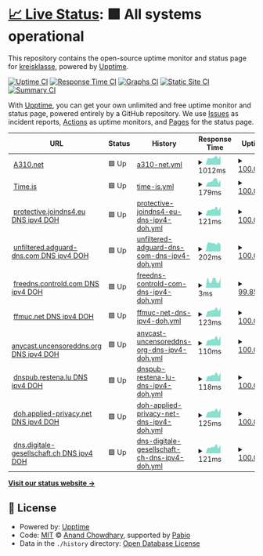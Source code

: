# [📈 Live Status](https://kreisklasse.github.io/upptime): <!--live status--> **🟩 All systems operational**

This repository contains the open-source uptime monitor and status page for [kreisklasse](https://kreisklasse.github.io/upptime), powered by [Upptime](https://github.com/upptime/upptime).

[![Uptime CI](https://github.com/kreisklasse/upptime/workflows/Uptime%20CI/badge.svg)](https://github.com/kreisklasse/upptime/actions?query=workflow%3A%22Uptime+CI%22)
[![Response Time CI](https://github.com/kreisklasse/upptime/workflows/Response%20Time%20CI/badge.svg)](https://github.com/kreisklasse/upptime/actions?query=workflow%3A%22Response+Time+CI%22)
[![Graphs CI](https://github.com/kreisklasse/upptime/workflows/Graphs%20CI/badge.svg)](https://github.com/kreisklasse/upptime/actions?query=workflow%3A%22Graphs+CI%22)
[![Static Site CI](https://github.com/kreisklasse/upptime/workflows/Static%20Site%20CI/badge.svg)](https://github.com/kreisklasse/upptime/actions?query=workflow%3A%22Static+Site+CI%22)
[![Summary CI](https://github.com/kreisklasse/upptime/workflows/Summary%20CI/badge.svg)](https://github.com/kreisklasse/upptime/actions?query=workflow%3A%22Summary+CI%22)

With [Upptime](https://upptime.js.org), you can get your own unlimited and free uptime monitor and status page, powered entirely by a GitHub repository. We use [Issues](https://github.com/kreisklasse/upptime/issues) as incident reports, [Actions](https://github.com/kreisklasse/upptime/actions) as uptime monitors, and [Pages](https://kreisklasse.github.io/upptime) for the status page.

<!--start: status pages-->
<!-- This summary is generated by Upptime (https://github.com/upptime/upptime) -->
<!-- Do not edit this manually, your changes will be overwritten -->
<!-- prettier-ignore -->
| URL | Status | History | Response Time | Uptime |
| --- | ------ | ------- | ------------- | ------ |
| <img alt="" src="https://icons.duckduckgo.com/ip3/a310.net.ico" height="13"> [A310.net](https://a310.net/) | 🟩 Up | [a310-net.yml](https://github.com/kreisklasse/upptime/commits/HEAD/history/a310-net.yml) | <details><summary><img alt="Response time graph" src="./graphs/a310-net/response-time-week.png" height="20"> 1012ms</summary><br><a href="https://kreisklasse.github.io/upptime/history/a310-net"><img alt="Response time 1060" src="https://img.shields.io/endpoint?url=https%3A%2F%2Fraw.githubusercontent.com%2Fkreisklasse%2Fupptime%2FHEAD%2Fapi%2Fa310-net%2Fresponse-time.json"></a><br><a href="https://kreisklasse.github.io/upptime/history/a310-net"><img alt="24-hour response time 1290" src="https://img.shields.io/endpoint?url=https%3A%2F%2Fraw.githubusercontent.com%2Fkreisklasse%2Fupptime%2FHEAD%2Fapi%2Fa310-net%2Fresponse-time-day.json"></a><br><a href="https://kreisklasse.github.io/upptime/history/a310-net"><img alt="7-day response time 1012" src="https://img.shields.io/endpoint?url=https%3A%2F%2Fraw.githubusercontent.com%2Fkreisklasse%2Fupptime%2FHEAD%2Fapi%2Fa310-net%2Fresponse-time-week.json"></a><br><a href="https://kreisklasse.github.io/upptime/history/a310-net"><img alt="30-day response time 989" src="https://img.shields.io/endpoint?url=https%3A%2F%2Fraw.githubusercontent.com%2Fkreisklasse%2Fupptime%2FHEAD%2Fapi%2Fa310-net%2Fresponse-time-month.json"></a><br><a href="https://kreisklasse.github.io/upptime/history/a310-net"><img alt="1-year response time 1060" src="https://img.shields.io/endpoint?url=https%3A%2F%2Fraw.githubusercontent.com%2Fkreisklasse%2Fupptime%2FHEAD%2Fapi%2Fa310-net%2Fresponse-time-year.json"></a></details> | <details><summary><a href="https://kreisklasse.github.io/upptime/history/a310-net">100.00%</a></summary><a href="https://kreisklasse.github.io/upptime/history/a310-net"><img alt="All-time uptime 99.97%" src="https://img.shields.io/endpoint?url=https%3A%2F%2Fraw.githubusercontent.com%2Fkreisklasse%2Fupptime%2FHEAD%2Fapi%2Fa310-net%2Fuptime.json"></a><br><a href="https://kreisklasse.github.io/upptime/history/a310-net"><img alt="24-hour uptime 100.00%" src="https://img.shields.io/endpoint?url=https%3A%2F%2Fraw.githubusercontent.com%2Fkreisklasse%2Fupptime%2FHEAD%2Fapi%2Fa310-net%2Fuptime-day.json"></a><br><a href="https://kreisklasse.github.io/upptime/history/a310-net"><img alt="7-day uptime 100.00%" src="https://img.shields.io/endpoint?url=https%3A%2F%2Fraw.githubusercontent.com%2Fkreisklasse%2Fupptime%2FHEAD%2Fapi%2Fa310-net%2Fuptime-week.json"></a><br><a href="https://kreisklasse.github.io/upptime/history/a310-net"><img alt="30-day uptime 99.95%" src="https://img.shields.io/endpoint?url=https%3A%2F%2Fraw.githubusercontent.com%2Fkreisklasse%2Fupptime%2FHEAD%2Fapi%2Fa310-net%2Fuptime-month.json"></a><br><a href="https://kreisklasse.github.io/upptime/history/a310-net"><img alt="1-year uptime 99.97%" src="https://img.shields.io/endpoint?url=https%3A%2F%2Fraw.githubusercontent.com%2Fkreisklasse%2Fupptime%2FHEAD%2Fapi%2Fa310-net%2Fuptime-year.json"></a></details>
| <img alt="" src="https://icons.duckduckgo.com/ip3/time.is.ico" height="13"> [Time.is](https://time.is) | 🟩 Up | [time-is.yml](https://github.com/kreisklasse/upptime/commits/HEAD/history/time-is.yml) | <details><summary><img alt="Response time graph" src="./graphs/time-is/response-time-week.png" height="20"> 179ms</summary><br><a href="https://kreisklasse.github.io/upptime/history/time-is"><img alt="Response time 200" src="https://img.shields.io/endpoint?url=https%3A%2F%2Fraw.githubusercontent.com%2Fkreisklasse%2Fupptime%2FHEAD%2Fapi%2Ftime-is%2Fresponse-time.json"></a><br><a href="https://kreisklasse.github.io/upptime/history/time-is"><img alt="24-hour response time 210" src="https://img.shields.io/endpoint?url=https%3A%2F%2Fraw.githubusercontent.com%2Fkreisklasse%2Fupptime%2FHEAD%2Fapi%2Ftime-is%2Fresponse-time-day.json"></a><br><a href="https://kreisklasse.github.io/upptime/history/time-is"><img alt="7-day response time 179" src="https://img.shields.io/endpoint?url=https%3A%2F%2Fraw.githubusercontent.com%2Fkreisklasse%2Fupptime%2FHEAD%2Fapi%2Ftime-is%2Fresponse-time-week.json"></a><br><a href="https://kreisklasse.github.io/upptime/history/time-is"><img alt="30-day response time 184" src="https://img.shields.io/endpoint?url=https%3A%2F%2Fraw.githubusercontent.com%2Fkreisklasse%2Fupptime%2FHEAD%2Fapi%2Ftime-is%2Fresponse-time-month.json"></a><br><a href="https://kreisklasse.github.io/upptime/history/time-is"><img alt="1-year response time 200" src="https://img.shields.io/endpoint?url=https%3A%2F%2Fraw.githubusercontent.com%2Fkreisklasse%2Fupptime%2FHEAD%2Fapi%2Ftime-is%2Fresponse-time-year.json"></a></details> | <details><summary><a href="https://kreisklasse.github.io/upptime/history/time-is">100.00%</a></summary><a href="https://kreisklasse.github.io/upptime/history/time-is"><img alt="All-time uptime 100.00%" src="https://img.shields.io/endpoint?url=https%3A%2F%2Fraw.githubusercontent.com%2Fkreisklasse%2Fupptime%2FHEAD%2Fapi%2Ftime-is%2Fuptime.json"></a><br><a href="https://kreisklasse.github.io/upptime/history/time-is"><img alt="24-hour uptime 100.00%" src="https://img.shields.io/endpoint?url=https%3A%2F%2Fraw.githubusercontent.com%2Fkreisklasse%2Fupptime%2FHEAD%2Fapi%2Ftime-is%2Fuptime-day.json"></a><br><a href="https://kreisklasse.github.io/upptime/history/time-is"><img alt="7-day uptime 100.00%" src="https://img.shields.io/endpoint?url=https%3A%2F%2Fraw.githubusercontent.com%2Fkreisklasse%2Fupptime%2FHEAD%2Fapi%2Ftime-is%2Fuptime-week.json"></a><br><a href="https://kreisklasse.github.io/upptime/history/time-is"><img alt="30-day uptime 100.00%" src="https://img.shields.io/endpoint?url=https%3A%2F%2Fraw.githubusercontent.com%2Fkreisklasse%2Fupptime%2FHEAD%2Fapi%2Ftime-is%2Fuptime-month.json"></a><br><a href="https://kreisklasse.github.io/upptime/history/time-is"><img alt="1-year uptime 100.00%" src="https://img.shields.io/endpoint?url=https%3A%2F%2Fraw.githubusercontent.com%2Fkreisklasse%2Fupptime%2FHEAD%2Fapi%2Ftime-is%2Fuptime-year.json"></a></details>
| <img alt="" src="https://icons.duckduckgo.com/ip3/null.ico" height="13"> [protective.joindns4.eu DNS ipv4 DOH](protective.joindns4.eu) | 🟩 Up | [protective-joindns4-eu-dns-ipv4-doh.yml](https://github.com/kreisklasse/upptime/commits/HEAD/history/protective-joindns4-eu-dns-ipv4-doh.yml) | <details><summary><img alt="Response time graph" src="./graphs/protective-joindns4-eu-dns-ipv4-doh/response-time-week.png" height="20"> 121ms</summary><br><a href="https://kreisklasse.github.io/upptime/history/protective-joindns4-eu-dns-ipv4-doh"><img alt="Response time 120" src="https://img.shields.io/endpoint?url=https%3A%2F%2Fraw.githubusercontent.com%2Fkreisklasse%2Fupptime%2FHEAD%2Fapi%2Fprotective-joindns4-eu-dns-ipv4-doh%2Fresponse-time.json"></a><br><a href="https://kreisklasse.github.io/upptime/history/protective-joindns4-eu-dns-ipv4-doh"><img alt="24-hour response time 165" src="https://img.shields.io/endpoint?url=https%3A%2F%2Fraw.githubusercontent.com%2Fkreisklasse%2Fupptime%2FHEAD%2Fapi%2Fprotective-joindns4-eu-dns-ipv4-doh%2Fresponse-time-day.json"></a><br><a href="https://kreisklasse.github.io/upptime/history/protective-joindns4-eu-dns-ipv4-doh"><img alt="7-day response time 121" src="https://img.shields.io/endpoint?url=https%3A%2F%2Fraw.githubusercontent.com%2Fkreisklasse%2Fupptime%2FHEAD%2Fapi%2Fprotective-joindns4-eu-dns-ipv4-doh%2Fresponse-time-week.json"></a><br><a href="https://kreisklasse.github.io/upptime/history/protective-joindns4-eu-dns-ipv4-doh"><img alt="30-day response time 118" src="https://img.shields.io/endpoint?url=https%3A%2F%2Fraw.githubusercontent.com%2Fkreisklasse%2Fupptime%2FHEAD%2Fapi%2Fprotective-joindns4-eu-dns-ipv4-doh%2Fresponse-time-month.json"></a><br><a href="https://kreisklasse.github.io/upptime/history/protective-joindns4-eu-dns-ipv4-doh"><img alt="1-year response time 120" src="https://img.shields.io/endpoint?url=https%3A%2F%2Fraw.githubusercontent.com%2Fkreisklasse%2Fupptime%2FHEAD%2Fapi%2Fprotective-joindns4-eu-dns-ipv4-doh%2Fresponse-time-year.json"></a></details> | <details><summary><a href="https://kreisklasse.github.io/upptime/history/protective-joindns4-eu-dns-ipv4-doh">100.00%</a></summary><a href="https://kreisklasse.github.io/upptime/history/protective-joindns4-eu-dns-ipv4-doh"><img alt="All-time uptime 100.00%" src="https://img.shields.io/endpoint?url=https%3A%2F%2Fraw.githubusercontent.com%2Fkreisklasse%2Fupptime%2FHEAD%2Fapi%2Fprotective-joindns4-eu-dns-ipv4-doh%2Fuptime.json"></a><br><a href="https://kreisklasse.github.io/upptime/history/protective-joindns4-eu-dns-ipv4-doh"><img alt="24-hour uptime 100.00%" src="https://img.shields.io/endpoint?url=https%3A%2F%2Fraw.githubusercontent.com%2Fkreisklasse%2Fupptime%2FHEAD%2Fapi%2Fprotective-joindns4-eu-dns-ipv4-doh%2Fuptime-day.json"></a><br><a href="https://kreisklasse.github.io/upptime/history/protective-joindns4-eu-dns-ipv4-doh"><img alt="7-day uptime 100.00%" src="https://img.shields.io/endpoint?url=https%3A%2F%2Fraw.githubusercontent.com%2Fkreisklasse%2Fupptime%2FHEAD%2Fapi%2Fprotective-joindns4-eu-dns-ipv4-doh%2Fuptime-week.json"></a><br><a href="https://kreisklasse.github.io/upptime/history/protective-joindns4-eu-dns-ipv4-doh"><img alt="30-day uptime 100.00%" src="https://img.shields.io/endpoint?url=https%3A%2F%2Fraw.githubusercontent.com%2Fkreisklasse%2Fupptime%2FHEAD%2Fapi%2Fprotective-joindns4-eu-dns-ipv4-doh%2Fuptime-month.json"></a><br><a href="https://kreisklasse.github.io/upptime/history/protective-joindns4-eu-dns-ipv4-doh"><img alt="1-year uptime 100.00%" src="https://img.shields.io/endpoint?url=https%3A%2F%2Fraw.githubusercontent.com%2Fkreisklasse%2Fupptime%2FHEAD%2Fapi%2Fprotective-joindns4-eu-dns-ipv4-doh%2Fuptime-year.json"></a></details>
| <img alt="" src="https://icons.duckduckgo.com/ip3/null.ico" height="13"> [unfiltered.adguard-dns.com DNS ipv4 DOH](unfiltered.adguard-dns.com) | 🟩 Up | [unfiltered-adguard-dns-com-dns-ipv4-doh.yml](https://github.com/kreisklasse/upptime/commits/HEAD/history/unfiltered-adguard-dns-com-dns-ipv4-doh.yml) | <details><summary><img alt="Response time graph" src="./graphs/unfiltered-adguard-dns-com-dns-ipv4-doh/response-time-week.png" height="20"> 202ms</summary><br><a href="https://kreisklasse.github.io/upptime/history/unfiltered-adguard-dns-com-dns-ipv4-doh"><img alt="Response time 200" src="https://img.shields.io/endpoint?url=https%3A%2F%2Fraw.githubusercontent.com%2Fkreisklasse%2Fupptime%2FHEAD%2Fapi%2Funfiltered-adguard-dns-com-dns-ipv4-doh%2Fresponse-time.json"></a><br><a href="https://kreisklasse.github.io/upptime/history/unfiltered-adguard-dns-com-dns-ipv4-doh"><img alt="24-hour response time 168" src="https://img.shields.io/endpoint?url=https%3A%2F%2Fraw.githubusercontent.com%2Fkreisklasse%2Fupptime%2FHEAD%2Fapi%2Funfiltered-adguard-dns-com-dns-ipv4-doh%2Fresponse-time-day.json"></a><br><a href="https://kreisklasse.github.io/upptime/history/unfiltered-adguard-dns-com-dns-ipv4-doh"><img alt="7-day response time 202" src="https://img.shields.io/endpoint?url=https%3A%2F%2Fraw.githubusercontent.com%2Fkreisklasse%2Fupptime%2FHEAD%2Fapi%2Funfiltered-adguard-dns-com-dns-ipv4-doh%2Fresponse-time-week.json"></a><br><a href="https://kreisklasse.github.io/upptime/history/unfiltered-adguard-dns-com-dns-ipv4-doh"><img alt="30-day response time 204" src="https://img.shields.io/endpoint?url=https%3A%2F%2Fraw.githubusercontent.com%2Fkreisklasse%2Fupptime%2FHEAD%2Fapi%2Funfiltered-adguard-dns-com-dns-ipv4-doh%2Fresponse-time-month.json"></a><br><a href="https://kreisklasse.github.io/upptime/history/unfiltered-adguard-dns-com-dns-ipv4-doh"><img alt="1-year response time 200" src="https://img.shields.io/endpoint?url=https%3A%2F%2Fraw.githubusercontent.com%2Fkreisklasse%2Fupptime%2FHEAD%2Fapi%2Funfiltered-adguard-dns-com-dns-ipv4-doh%2Fresponse-time-year.json"></a></details> | <details><summary><a href="https://kreisklasse.github.io/upptime/history/unfiltered-adguard-dns-com-dns-ipv4-doh">100.00%</a></summary><a href="https://kreisklasse.github.io/upptime/history/unfiltered-adguard-dns-com-dns-ipv4-doh"><img alt="All-time uptime 100.00%" src="https://img.shields.io/endpoint?url=https%3A%2F%2Fraw.githubusercontent.com%2Fkreisklasse%2Fupptime%2FHEAD%2Fapi%2Funfiltered-adguard-dns-com-dns-ipv4-doh%2Fuptime.json"></a><br><a href="https://kreisklasse.github.io/upptime/history/unfiltered-adguard-dns-com-dns-ipv4-doh"><img alt="24-hour uptime 100.00%" src="https://img.shields.io/endpoint?url=https%3A%2F%2Fraw.githubusercontent.com%2Fkreisklasse%2Fupptime%2FHEAD%2Fapi%2Funfiltered-adguard-dns-com-dns-ipv4-doh%2Fuptime-day.json"></a><br><a href="https://kreisklasse.github.io/upptime/history/unfiltered-adguard-dns-com-dns-ipv4-doh"><img alt="7-day uptime 100.00%" src="https://img.shields.io/endpoint?url=https%3A%2F%2Fraw.githubusercontent.com%2Fkreisklasse%2Fupptime%2FHEAD%2Fapi%2Funfiltered-adguard-dns-com-dns-ipv4-doh%2Fuptime-week.json"></a><br><a href="https://kreisklasse.github.io/upptime/history/unfiltered-adguard-dns-com-dns-ipv4-doh"><img alt="30-day uptime 100.00%" src="https://img.shields.io/endpoint?url=https%3A%2F%2Fraw.githubusercontent.com%2Fkreisklasse%2Fupptime%2FHEAD%2Fapi%2Funfiltered-adguard-dns-com-dns-ipv4-doh%2Fuptime-month.json"></a><br><a href="https://kreisklasse.github.io/upptime/history/unfiltered-adguard-dns-com-dns-ipv4-doh"><img alt="1-year uptime 100.00%" src="https://img.shields.io/endpoint?url=https%3A%2F%2Fraw.githubusercontent.com%2Fkreisklasse%2Fupptime%2FHEAD%2Fapi%2Funfiltered-adguard-dns-com-dns-ipv4-doh%2Fuptime-year.json"></a></details>
| <img alt="" src="https://icons.duckduckgo.com/ip3/null.ico" height="13"> [freedns.controld.com DNS ipv4 DOH](freedns.controld.com) | 🟩 Up | [freedns-controld-com-dns-ipv4-doh.yml](https://github.com/kreisklasse/upptime/commits/HEAD/history/freedns-controld-com-dns-ipv4-doh.yml) | <details><summary><img alt="Response time graph" src="./graphs/freedns-controld-com-dns-ipv4-doh/response-time-week.png" height="20"> 3ms</summary><br><a href="https://kreisklasse.github.io/upptime/history/freedns-controld-com-dns-ipv4-doh"><img alt="Response time 4" src="https://img.shields.io/endpoint?url=https%3A%2F%2Fraw.githubusercontent.com%2Fkreisklasse%2Fupptime%2FHEAD%2Fapi%2Ffreedns-controld-com-dns-ipv4-doh%2Fresponse-time.json"></a><br><a href="https://kreisklasse.github.io/upptime/history/freedns-controld-com-dns-ipv4-doh"><img alt="24-hour response time 3" src="https://img.shields.io/endpoint?url=https%3A%2F%2Fraw.githubusercontent.com%2Fkreisklasse%2Fupptime%2FHEAD%2Fapi%2Ffreedns-controld-com-dns-ipv4-doh%2Fresponse-time-day.json"></a><br><a href="https://kreisklasse.github.io/upptime/history/freedns-controld-com-dns-ipv4-doh"><img alt="7-day response time 3" src="https://img.shields.io/endpoint?url=https%3A%2F%2Fraw.githubusercontent.com%2Fkreisklasse%2Fupptime%2FHEAD%2Fapi%2Ffreedns-controld-com-dns-ipv4-doh%2Fresponse-time-week.json"></a><br><a href="https://kreisklasse.github.io/upptime/history/freedns-controld-com-dns-ipv4-doh"><img alt="30-day response time 3" src="https://img.shields.io/endpoint?url=https%3A%2F%2Fraw.githubusercontent.com%2Fkreisklasse%2Fupptime%2FHEAD%2Fapi%2Ffreedns-controld-com-dns-ipv4-doh%2Fresponse-time-month.json"></a><br><a href="https://kreisklasse.github.io/upptime/history/freedns-controld-com-dns-ipv4-doh"><img alt="1-year response time 4" src="https://img.shields.io/endpoint?url=https%3A%2F%2Fraw.githubusercontent.com%2Fkreisklasse%2Fupptime%2FHEAD%2Fapi%2Ffreedns-controld-com-dns-ipv4-doh%2Fresponse-time-year.json"></a></details> | <details><summary><a href="https://kreisklasse.github.io/upptime/history/freedns-controld-com-dns-ipv4-doh">99.85%</a></summary><a href="https://kreisklasse.github.io/upptime/history/freedns-controld-com-dns-ipv4-doh"><img alt="All-time uptime 99.98%" src="https://img.shields.io/endpoint?url=https%3A%2F%2Fraw.githubusercontent.com%2Fkreisklasse%2Fupptime%2FHEAD%2Fapi%2Ffreedns-controld-com-dns-ipv4-doh%2Fuptime.json"></a><br><a href="https://kreisklasse.github.io/upptime/history/freedns-controld-com-dns-ipv4-doh"><img alt="24-hour uptime 100.00%" src="https://img.shields.io/endpoint?url=https%3A%2F%2Fraw.githubusercontent.com%2Fkreisklasse%2Fupptime%2FHEAD%2Fapi%2Ffreedns-controld-com-dns-ipv4-doh%2Fuptime-day.json"></a><br><a href="https://kreisklasse.github.io/upptime/history/freedns-controld-com-dns-ipv4-doh"><img alt="7-day uptime 99.85%" src="https://img.shields.io/endpoint?url=https%3A%2F%2Fraw.githubusercontent.com%2Fkreisklasse%2Fupptime%2FHEAD%2Fapi%2Ffreedns-controld-com-dns-ipv4-doh%2Fuptime-week.json"></a><br><a href="https://kreisklasse.github.io/upptime/history/freedns-controld-com-dns-ipv4-doh"><img alt="30-day uptime 99.97%" src="https://img.shields.io/endpoint?url=https%3A%2F%2Fraw.githubusercontent.com%2Fkreisklasse%2Fupptime%2FHEAD%2Fapi%2Ffreedns-controld-com-dns-ipv4-doh%2Fuptime-month.json"></a><br><a href="https://kreisklasse.github.io/upptime/history/freedns-controld-com-dns-ipv4-doh"><img alt="1-year uptime 99.98%" src="https://img.shields.io/endpoint?url=https%3A%2F%2Fraw.githubusercontent.com%2Fkreisklasse%2Fupptime%2FHEAD%2Fapi%2Ffreedns-controld-com-dns-ipv4-doh%2Fuptime-year.json"></a></details>
| <img alt="" src="https://icons.duckduckgo.com/ip3/null.ico" height="13"> [ffmuc.net DNS ipv4 DOH](doh.ffmuc.net) | 🟩 Up | [ffmuc-net-dns-ipv4-doh.yml](https://github.com/kreisklasse/upptime/commits/HEAD/history/ffmuc-net-dns-ipv4-doh.yml) | <details><summary><img alt="Response time graph" src="./graphs/ffmuc-net-dns-ipv4-doh/response-time-week.png" height="20"> 123ms</summary><br><a href="https://kreisklasse.github.io/upptime/history/ffmuc-net-dns-ipv4-doh"><img alt="Response time 124" src="https://img.shields.io/endpoint?url=https%3A%2F%2Fraw.githubusercontent.com%2Fkreisklasse%2Fupptime%2FHEAD%2Fapi%2Fffmuc-net-dns-ipv4-doh%2Fresponse-time.json"></a><br><a href="https://kreisklasse.github.io/upptime/history/ffmuc-net-dns-ipv4-doh"><img alt="24-hour response time 164" src="https://img.shields.io/endpoint?url=https%3A%2F%2Fraw.githubusercontent.com%2Fkreisklasse%2Fupptime%2FHEAD%2Fapi%2Fffmuc-net-dns-ipv4-doh%2Fresponse-time-day.json"></a><br><a href="https://kreisklasse.github.io/upptime/history/ffmuc-net-dns-ipv4-doh"><img alt="7-day response time 123" src="https://img.shields.io/endpoint?url=https%3A%2F%2Fraw.githubusercontent.com%2Fkreisklasse%2Fupptime%2FHEAD%2Fapi%2Fffmuc-net-dns-ipv4-doh%2Fresponse-time-week.json"></a><br><a href="https://kreisklasse.github.io/upptime/history/ffmuc-net-dns-ipv4-doh"><img alt="30-day response time 120" src="https://img.shields.io/endpoint?url=https%3A%2F%2Fraw.githubusercontent.com%2Fkreisklasse%2Fupptime%2FHEAD%2Fapi%2Fffmuc-net-dns-ipv4-doh%2Fresponse-time-month.json"></a><br><a href="https://kreisklasse.github.io/upptime/history/ffmuc-net-dns-ipv4-doh"><img alt="1-year response time 124" src="https://img.shields.io/endpoint?url=https%3A%2F%2Fraw.githubusercontent.com%2Fkreisklasse%2Fupptime%2FHEAD%2Fapi%2Fffmuc-net-dns-ipv4-doh%2Fresponse-time-year.json"></a></details> | <details><summary><a href="https://kreisklasse.github.io/upptime/history/ffmuc-net-dns-ipv4-doh">100.00%</a></summary><a href="https://kreisklasse.github.io/upptime/history/ffmuc-net-dns-ipv4-doh"><img alt="All-time uptime 100.00%" src="https://img.shields.io/endpoint?url=https%3A%2F%2Fraw.githubusercontent.com%2Fkreisklasse%2Fupptime%2FHEAD%2Fapi%2Fffmuc-net-dns-ipv4-doh%2Fuptime.json"></a><br><a href="https://kreisklasse.github.io/upptime/history/ffmuc-net-dns-ipv4-doh"><img alt="24-hour uptime 100.00%" src="https://img.shields.io/endpoint?url=https%3A%2F%2Fraw.githubusercontent.com%2Fkreisklasse%2Fupptime%2FHEAD%2Fapi%2Fffmuc-net-dns-ipv4-doh%2Fuptime-day.json"></a><br><a href="https://kreisklasse.github.io/upptime/history/ffmuc-net-dns-ipv4-doh"><img alt="7-day uptime 100.00%" src="https://img.shields.io/endpoint?url=https%3A%2F%2Fraw.githubusercontent.com%2Fkreisklasse%2Fupptime%2FHEAD%2Fapi%2Fffmuc-net-dns-ipv4-doh%2Fuptime-week.json"></a><br><a href="https://kreisklasse.github.io/upptime/history/ffmuc-net-dns-ipv4-doh"><img alt="30-day uptime 100.00%" src="https://img.shields.io/endpoint?url=https%3A%2F%2Fraw.githubusercontent.com%2Fkreisklasse%2Fupptime%2FHEAD%2Fapi%2Fffmuc-net-dns-ipv4-doh%2Fuptime-month.json"></a><br><a href="https://kreisklasse.github.io/upptime/history/ffmuc-net-dns-ipv4-doh"><img alt="1-year uptime 100.00%" src="https://img.shields.io/endpoint?url=https%3A%2F%2Fraw.githubusercontent.com%2Fkreisklasse%2Fupptime%2FHEAD%2Fapi%2Fffmuc-net-dns-ipv4-doh%2Fuptime-year.json"></a></details>
| <img alt="" src="https://icons.duckduckgo.com/ip3/null.ico" height="13"> [anycast.uncensoreddns.org DNS ipv4 DOH](anycast.uncensoreddns.org) | 🟩 Up | [anycast-uncensoreddns-org-dns-ipv4-doh.yml](https://github.com/kreisklasse/upptime/commits/HEAD/history/anycast-uncensoreddns-org-dns-ipv4-doh.yml) | <details><summary><img alt="Response time graph" src="./graphs/anycast-uncensoreddns-org-dns-ipv4-doh/response-time-week.png" height="20"> 110ms</summary><br><a href="https://kreisklasse.github.io/upptime/history/anycast-uncensoreddns-org-dns-ipv4-doh"><img alt="Response time 119" src="https://img.shields.io/endpoint?url=https%3A%2F%2Fraw.githubusercontent.com%2Fkreisklasse%2Fupptime%2FHEAD%2Fapi%2Fanycast-uncensoreddns-org-dns-ipv4-doh%2Fresponse-time.json"></a><br><a href="https://kreisklasse.github.io/upptime/history/anycast-uncensoreddns-org-dns-ipv4-doh"><img alt="24-hour response time 156" src="https://img.shields.io/endpoint?url=https%3A%2F%2Fraw.githubusercontent.com%2Fkreisklasse%2Fupptime%2FHEAD%2Fapi%2Fanycast-uncensoreddns-org-dns-ipv4-doh%2Fresponse-time-day.json"></a><br><a href="https://kreisklasse.github.io/upptime/history/anycast-uncensoreddns-org-dns-ipv4-doh"><img alt="7-day response time 110" src="https://img.shields.io/endpoint?url=https%3A%2F%2Fraw.githubusercontent.com%2Fkreisklasse%2Fupptime%2FHEAD%2Fapi%2Fanycast-uncensoreddns-org-dns-ipv4-doh%2Fresponse-time-week.json"></a><br><a href="https://kreisklasse.github.io/upptime/history/anycast-uncensoreddns-org-dns-ipv4-doh"><img alt="30-day response time 114" src="https://img.shields.io/endpoint?url=https%3A%2F%2Fraw.githubusercontent.com%2Fkreisklasse%2Fupptime%2FHEAD%2Fapi%2Fanycast-uncensoreddns-org-dns-ipv4-doh%2Fresponse-time-month.json"></a><br><a href="https://kreisklasse.github.io/upptime/history/anycast-uncensoreddns-org-dns-ipv4-doh"><img alt="1-year response time 119" src="https://img.shields.io/endpoint?url=https%3A%2F%2Fraw.githubusercontent.com%2Fkreisklasse%2Fupptime%2FHEAD%2Fapi%2Fanycast-uncensoreddns-org-dns-ipv4-doh%2Fresponse-time-year.json"></a></details> | <details><summary><a href="https://kreisklasse.github.io/upptime/history/anycast-uncensoreddns-org-dns-ipv4-doh">100.00%</a></summary><a href="https://kreisklasse.github.io/upptime/history/anycast-uncensoreddns-org-dns-ipv4-doh"><img alt="All-time uptime 100.00%" src="https://img.shields.io/endpoint?url=https%3A%2F%2Fraw.githubusercontent.com%2Fkreisklasse%2Fupptime%2FHEAD%2Fapi%2Fanycast-uncensoreddns-org-dns-ipv4-doh%2Fuptime.json"></a><br><a href="https://kreisklasse.github.io/upptime/history/anycast-uncensoreddns-org-dns-ipv4-doh"><img alt="24-hour uptime 100.00%" src="https://img.shields.io/endpoint?url=https%3A%2F%2Fraw.githubusercontent.com%2Fkreisklasse%2Fupptime%2FHEAD%2Fapi%2Fanycast-uncensoreddns-org-dns-ipv4-doh%2Fuptime-day.json"></a><br><a href="https://kreisklasse.github.io/upptime/history/anycast-uncensoreddns-org-dns-ipv4-doh"><img alt="7-day uptime 100.00%" src="https://img.shields.io/endpoint?url=https%3A%2F%2Fraw.githubusercontent.com%2Fkreisklasse%2Fupptime%2FHEAD%2Fapi%2Fanycast-uncensoreddns-org-dns-ipv4-doh%2Fuptime-week.json"></a><br><a href="https://kreisklasse.github.io/upptime/history/anycast-uncensoreddns-org-dns-ipv4-doh"><img alt="30-day uptime 100.00%" src="https://img.shields.io/endpoint?url=https%3A%2F%2Fraw.githubusercontent.com%2Fkreisklasse%2Fupptime%2FHEAD%2Fapi%2Fanycast-uncensoreddns-org-dns-ipv4-doh%2Fuptime-month.json"></a><br><a href="https://kreisklasse.github.io/upptime/history/anycast-uncensoreddns-org-dns-ipv4-doh"><img alt="1-year uptime 100.00%" src="https://img.shields.io/endpoint?url=https%3A%2F%2Fraw.githubusercontent.com%2Fkreisklasse%2Fupptime%2FHEAD%2Fapi%2Fanycast-uncensoreddns-org-dns-ipv4-doh%2Fuptime-year.json"></a></details>
| <img alt="" src="https://icons.duckduckgo.com/ip3/null.ico" height="13"> [dnspub.restena.lu DNS ipv4 DOH](dnspub.restena.lu) | 🟩 Up | [dnspub-restena-lu-dns-ipv4-doh.yml](https://github.com/kreisklasse/upptime/commits/HEAD/history/dnspub-restena-lu-dns-ipv4-doh.yml) | <details><summary><img alt="Response time graph" src="./graphs/dnspub-restena-lu-dns-ipv4-doh/response-time-week.png" height="20"> 118ms</summary><br><a href="https://kreisklasse.github.io/upptime/history/dnspub-restena-lu-dns-ipv4-doh"><img alt="Response time 120" src="https://img.shields.io/endpoint?url=https%3A%2F%2Fraw.githubusercontent.com%2Fkreisklasse%2Fupptime%2FHEAD%2Fapi%2Fdnspub-restena-lu-dns-ipv4-doh%2Fresponse-time.json"></a><br><a href="https://kreisklasse.github.io/upptime/history/dnspub-restena-lu-dns-ipv4-doh"><img alt="24-hour response time 162" src="https://img.shields.io/endpoint?url=https%3A%2F%2Fraw.githubusercontent.com%2Fkreisklasse%2Fupptime%2FHEAD%2Fapi%2Fdnspub-restena-lu-dns-ipv4-doh%2Fresponse-time-day.json"></a><br><a href="https://kreisklasse.github.io/upptime/history/dnspub-restena-lu-dns-ipv4-doh"><img alt="7-day response time 118" src="https://img.shields.io/endpoint?url=https%3A%2F%2Fraw.githubusercontent.com%2Fkreisklasse%2Fupptime%2FHEAD%2Fapi%2Fdnspub-restena-lu-dns-ipv4-doh%2Fresponse-time-week.json"></a><br><a href="https://kreisklasse.github.io/upptime/history/dnspub-restena-lu-dns-ipv4-doh"><img alt="30-day response time 116" src="https://img.shields.io/endpoint?url=https%3A%2F%2Fraw.githubusercontent.com%2Fkreisklasse%2Fupptime%2FHEAD%2Fapi%2Fdnspub-restena-lu-dns-ipv4-doh%2Fresponse-time-month.json"></a><br><a href="https://kreisklasse.github.io/upptime/history/dnspub-restena-lu-dns-ipv4-doh"><img alt="1-year response time 120" src="https://img.shields.io/endpoint?url=https%3A%2F%2Fraw.githubusercontent.com%2Fkreisklasse%2Fupptime%2FHEAD%2Fapi%2Fdnspub-restena-lu-dns-ipv4-doh%2Fresponse-time-year.json"></a></details> | <details><summary><a href="https://kreisklasse.github.io/upptime/history/dnspub-restena-lu-dns-ipv4-doh">100.00%</a></summary><a href="https://kreisklasse.github.io/upptime/history/dnspub-restena-lu-dns-ipv4-doh"><img alt="All-time uptime 100.00%" src="https://img.shields.io/endpoint?url=https%3A%2F%2Fraw.githubusercontent.com%2Fkreisklasse%2Fupptime%2FHEAD%2Fapi%2Fdnspub-restena-lu-dns-ipv4-doh%2Fuptime.json"></a><br><a href="https://kreisklasse.github.io/upptime/history/dnspub-restena-lu-dns-ipv4-doh"><img alt="24-hour uptime 100.00%" src="https://img.shields.io/endpoint?url=https%3A%2F%2Fraw.githubusercontent.com%2Fkreisklasse%2Fupptime%2FHEAD%2Fapi%2Fdnspub-restena-lu-dns-ipv4-doh%2Fuptime-day.json"></a><br><a href="https://kreisklasse.github.io/upptime/history/dnspub-restena-lu-dns-ipv4-doh"><img alt="7-day uptime 100.00%" src="https://img.shields.io/endpoint?url=https%3A%2F%2Fraw.githubusercontent.com%2Fkreisklasse%2Fupptime%2FHEAD%2Fapi%2Fdnspub-restena-lu-dns-ipv4-doh%2Fuptime-week.json"></a><br><a href="https://kreisklasse.github.io/upptime/history/dnspub-restena-lu-dns-ipv4-doh"><img alt="30-day uptime 100.00%" src="https://img.shields.io/endpoint?url=https%3A%2F%2Fraw.githubusercontent.com%2Fkreisklasse%2Fupptime%2FHEAD%2Fapi%2Fdnspub-restena-lu-dns-ipv4-doh%2Fuptime-month.json"></a><br><a href="https://kreisklasse.github.io/upptime/history/dnspub-restena-lu-dns-ipv4-doh"><img alt="1-year uptime 100.00%" src="https://img.shields.io/endpoint?url=https%3A%2F%2Fraw.githubusercontent.com%2Fkreisklasse%2Fupptime%2FHEAD%2Fapi%2Fdnspub-restena-lu-dns-ipv4-doh%2Fuptime-year.json"></a></details>
| <img alt="" src="https://icons.duckduckgo.com/ip3/null.ico" height="13"> [doh.applied-privacy.net DNS ipv4 DOH](doh.applied-privacy.net) | 🟩 Up | [doh-applied-privacy-net-dns-ipv4-doh.yml](https://github.com/kreisklasse/upptime/commits/HEAD/history/doh-applied-privacy-net-dns-ipv4-doh.yml) | <details><summary><img alt="Response time graph" src="./graphs/doh-applied-privacy-net-dns-ipv4-doh/response-time-week.png" height="20"> 125ms</summary><br><a href="https://kreisklasse.github.io/upptime/history/doh-applied-privacy-net-dns-ipv4-doh"><img alt="Response time 126" src="https://img.shields.io/endpoint?url=https%3A%2F%2Fraw.githubusercontent.com%2Fkreisklasse%2Fupptime%2FHEAD%2Fapi%2Fdoh-applied-privacy-net-dns-ipv4-doh%2Fresponse-time.json"></a><br><a href="https://kreisklasse.github.io/upptime/history/doh-applied-privacy-net-dns-ipv4-doh"><img alt="24-hour response time 171" src="https://img.shields.io/endpoint?url=https%3A%2F%2Fraw.githubusercontent.com%2Fkreisklasse%2Fupptime%2FHEAD%2Fapi%2Fdoh-applied-privacy-net-dns-ipv4-doh%2Fresponse-time-day.json"></a><br><a href="https://kreisklasse.github.io/upptime/history/doh-applied-privacy-net-dns-ipv4-doh"><img alt="7-day response time 125" src="https://img.shields.io/endpoint?url=https%3A%2F%2Fraw.githubusercontent.com%2Fkreisklasse%2Fupptime%2FHEAD%2Fapi%2Fdoh-applied-privacy-net-dns-ipv4-doh%2Fresponse-time-week.json"></a><br><a href="https://kreisklasse.github.io/upptime/history/doh-applied-privacy-net-dns-ipv4-doh"><img alt="30-day response time 122" src="https://img.shields.io/endpoint?url=https%3A%2F%2Fraw.githubusercontent.com%2Fkreisklasse%2Fupptime%2FHEAD%2Fapi%2Fdoh-applied-privacy-net-dns-ipv4-doh%2Fresponse-time-month.json"></a><br><a href="https://kreisklasse.github.io/upptime/history/doh-applied-privacy-net-dns-ipv4-doh"><img alt="1-year response time 126" src="https://img.shields.io/endpoint?url=https%3A%2F%2Fraw.githubusercontent.com%2Fkreisklasse%2Fupptime%2FHEAD%2Fapi%2Fdoh-applied-privacy-net-dns-ipv4-doh%2Fresponse-time-year.json"></a></details> | <details><summary><a href="https://kreisklasse.github.io/upptime/history/doh-applied-privacy-net-dns-ipv4-doh">100.00%</a></summary><a href="https://kreisklasse.github.io/upptime/history/doh-applied-privacy-net-dns-ipv4-doh"><img alt="All-time uptime 100.00%" src="https://img.shields.io/endpoint?url=https%3A%2F%2Fraw.githubusercontent.com%2Fkreisklasse%2Fupptime%2FHEAD%2Fapi%2Fdoh-applied-privacy-net-dns-ipv4-doh%2Fuptime.json"></a><br><a href="https://kreisklasse.github.io/upptime/history/doh-applied-privacy-net-dns-ipv4-doh"><img alt="24-hour uptime 100.00%" src="https://img.shields.io/endpoint?url=https%3A%2F%2Fraw.githubusercontent.com%2Fkreisklasse%2Fupptime%2FHEAD%2Fapi%2Fdoh-applied-privacy-net-dns-ipv4-doh%2Fuptime-day.json"></a><br><a href="https://kreisklasse.github.io/upptime/history/doh-applied-privacy-net-dns-ipv4-doh"><img alt="7-day uptime 100.00%" src="https://img.shields.io/endpoint?url=https%3A%2F%2Fraw.githubusercontent.com%2Fkreisklasse%2Fupptime%2FHEAD%2Fapi%2Fdoh-applied-privacy-net-dns-ipv4-doh%2Fuptime-week.json"></a><br><a href="https://kreisklasse.github.io/upptime/history/doh-applied-privacy-net-dns-ipv4-doh"><img alt="30-day uptime 100.00%" src="https://img.shields.io/endpoint?url=https%3A%2F%2Fraw.githubusercontent.com%2Fkreisklasse%2Fupptime%2FHEAD%2Fapi%2Fdoh-applied-privacy-net-dns-ipv4-doh%2Fuptime-month.json"></a><br><a href="https://kreisklasse.github.io/upptime/history/doh-applied-privacy-net-dns-ipv4-doh"><img alt="1-year uptime 100.00%" src="https://img.shields.io/endpoint?url=https%3A%2F%2Fraw.githubusercontent.com%2Fkreisklasse%2Fupptime%2FHEAD%2Fapi%2Fdoh-applied-privacy-net-dns-ipv4-doh%2Fuptime-year.json"></a></details>
| <img alt="" src="https://icons.duckduckgo.com/ip3/null.ico" height="13"> [dns.digitale-gesellschaft.ch DNS ipv4 DOH](dns.digitale-gesellschaft.ch) | 🟩 Up | [dns-digitale-gesellschaft-ch-dns-ipv4-doh.yml](https://github.com/kreisklasse/upptime/commits/HEAD/history/dns-digitale-gesellschaft-ch-dns-ipv4-doh.yml) | <details><summary><img alt="Response time graph" src="./graphs/dns-digitale-gesellschaft-ch-dns-ipv4-doh/response-time-week.png" height="20"> 121ms</summary><br><a href="https://kreisklasse.github.io/upptime/history/dns-digitale-gesellschaft-ch-dns-ipv4-doh"><img alt="Response time 125" src="https://img.shields.io/endpoint?url=https%3A%2F%2Fraw.githubusercontent.com%2Fkreisklasse%2Fupptime%2FHEAD%2Fapi%2Fdns-digitale-gesellschaft-ch-dns-ipv4-doh%2Fresponse-time.json"></a><br><a href="https://kreisklasse.github.io/upptime/history/dns-digitale-gesellschaft-ch-dns-ipv4-doh"><img alt="24-hour response time 160" src="https://img.shields.io/endpoint?url=https%3A%2F%2Fraw.githubusercontent.com%2Fkreisklasse%2Fupptime%2FHEAD%2Fapi%2Fdns-digitale-gesellschaft-ch-dns-ipv4-doh%2Fresponse-time-day.json"></a><br><a href="https://kreisklasse.github.io/upptime/history/dns-digitale-gesellschaft-ch-dns-ipv4-doh"><img alt="7-day response time 121" src="https://img.shields.io/endpoint?url=https%3A%2F%2Fraw.githubusercontent.com%2Fkreisklasse%2Fupptime%2FHEAD%2Fapi%2Fdns-digitale-gesellschaft-ch-dns-ipv4-doh%2Fresponse-time-week.json"></a><br><a href="https://kreisklasse.github.io/upptime/history/dns-digitale-gesellschaft-ch-dns-ipv4-doh"><img alt="30-day response time 126" src="https://img.shields.io/endpoint?url=https%3A%2F%2Fraw.githubusercontent.com%2Fkreisklasse%2Fupptime%2FHEAD%2Fapi%2Fdns-digitale-gesellschaft-ch-dns-ipv4-doh%2Fresponse-time-month.json"></a><br><a href="https://kreisklasse.github.io/upptime/history/dns-digitale-gesellschaft-ch-dns-ipv4-doh"><img alt="1-year response time 125" src="https://img.shields.io/endpoint?url=https%3A%2F%2Fraw.githubusercontent.com%2Fkreisklasse%2Fupptime%2FHEAD%2Fapi%2Fdns-digitale-gesellschaft-ch-dns-ipv4-doh%2Fresponse-time-year.json"></a></details> | <details><summary><a href="https://kreisklasse.github.io/upptime/history/dns-digitale-gesellschaft-ch-dns-ipv4-doh">100.00%</a></summary><a href="https://kreisklasse.github.io/upptime/history/dns-digitale-gesellschaft-ch-dns-ipv4-doh"><img alt="All-time uptime 100.00%" src="https://img.shields.io/endpoint?url=https%3A%2F%2Fraw.githubusercontent.com%2Fkreisklasse%2Fupptime%2FHEAD%2Fapi%2Fdns-digitale-gesellschaft-ch-dns-ipv4-doh%2Fuptime.json"></a><br><a href="https://kreisklasse.github.io/upptime/history/dns-digitale-gesellschaft-ch-dns-ipv4-doh"><img alt="24-hour uptime 100.00%" src="https://img.shields.io/endpoint?url=https%3A%2F%2Fraw.githubusercontent.com%2Fkreisklasse%2Fupptime%2FHEAD%2Fapi%2Fdns-digitale-gesellschaft-ch-dns-ipv4-doh%2Fuptime-day.json"></a><br><a href="https://kreisklasse.github.io/upptime/history/dns-digitale-gesellschaft-ch-dns-ipv4-doh"><img alt="7-day uptime 100.00%" src="https://img.shields.io/endpoint?url=https%3A%2F%2Fraw.githubusercontent.com%2Fkreisklasse%2Fupptime%2FHEAD%2Fapi%2Fdns-digitale-gesellschaft-ch-dns-ipv4-doh%2Fuptime-week.json"></a><br><a href="https://kreisklasse.github.io/upptime/history/dns-digitale-gesellschaft-ch-dns-ipv4-doh"><img alt="30-day uptime 100.00%" src="https://img.shields.io/endpoint?url=https%3A%2F%2Fraw.githubusercontent.com%2Fkreisklasse%2Fupptime%2FHEAD%2Fapi%2Fdns-digitale-gesellschaft-ch-dns-ipv4-doh%2Fuptime-month.json"></a><br><a href="https://kreisklasse.github.io/upptime/history/dns-digitale-gesellschaft-ch-dns-ipv4-doh"><img alt="1-year uptime 100.00%" src="https://img.shields.io/endpoint?url=https%3A%2F%2Fraw.githubusercontent.com%2Fkreisklasse%2Fupptime%2FHEAD%2Fapi%2Fdns-digitale-gesellschaft-ch-dns-ipv4-doh%2Fuptime-year.json"></a></details>

<!--end: status pages-->

[**Visit our status website →**](https://kreisklasse.github.io/upptime)

## 📄 License

- Powered by: [Upptime](https://github.com/upptime/upptime)
- Code: [MIT](./LICENSE) © [Anand Chowdhary](https://anandchowdhary.com), supported by [Pabio](https://pabio.com)
- Data in the `./history` directory: [Open Database License](https://opendatacommons.org/licenses/odbl/1-0/)

